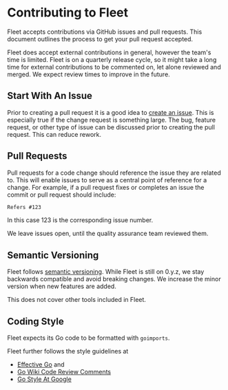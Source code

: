 # Contributing to Fleet

Fleet accepts contributions via GitHub issues and pull requests.
This document outlines the process to get your pull request accepted.

Fleet does accept external contributions in general, however the team's time is limited. Fleet is on a quarterly release cycle, so it might take a long time for external contributions to be commented on, let alone reviewed and merged. We expect review times to improve in the future.

## Start With An Issue

Prior to creating a pull request it is a good idea to [create an issue].
This is especially true if the change request is something large.
The bug, feature request, or other type of issue can be discussed prior to
creating the pull request. This can reduce rework.

[Create an issue]: https://github.com/rancher/fleet/issues/new

## Pull Requests

Pull requests for a code change should reference the issue they are related to.
This will enable issues to serve as a central point of reference for a change.
For example, if a pull request fixes or completes an issue the commit or
pull request should include:

```md
Refers #123
```

In this case 123 is the corresponding issue number.

We leave issues open, until the quality assurance team reviewed them.

## Semantic Versioning

Fleet follows [semantic versioning](https://semver.org/).
While Fleet is still on 0.y.z, we stay backwards compatible and avoid breaking changes. We increase the minor version when new features are added.

This does not cover other tools included in Fleet.

## Coding Style

Fleet expects its Go code to be formatted with `goimports`.

Fleet further follows the style guidelines at

  - [Effective Go](https://go.dev/doc/effective_go) and
  - [Go Wiki Code Review Comments](https://github.com/golang/go/wiki/CodeReviewComments)
  - [Go Style At Google](https://google.github.io/styleguide/go/guide)
